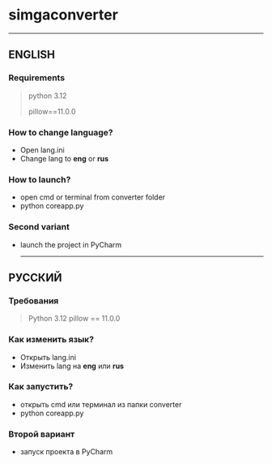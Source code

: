 # simgaconverter
___
## ENGLISH
### Requirements
> python 3.12
> 
> pillow==11.0.0
### How to change language?
- Open lang.ini
- Change lang to **eng** or **rus**
### How to launch?
- open cmd or terminal from converter folder
- python coreapp.py
### Second variant
- launch the project in PyCharm
  ____
## РУССКИЙ
### Требования
> Python 3.12
> pillow == 11.0.0
### Как изменить язык?
- Открыть lang.ini
- Изменить lang на **eng** или **rus**
### Как запустить?
- открыть cmd или терминал из папки converter
- python coreapp.py
### Второй вариант
- запуск проекта в PyCharm
